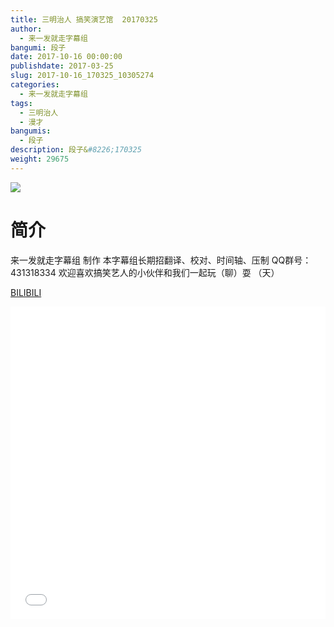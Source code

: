 ```yaml
---
title: 三明治人 搞笑演艺馆  20170325
author: 
  - 来一发就走字幕组
bangumi: 段子
date: 2017-10-16 00:00:00
publishdate: 2017-03-25
slug: 2017-10-16_170325_10305274
categories: 
  - 来一发就走字幕组
tags: 
  - 三明治人
  - 漫才
bangumis: 
  - 段子
description: 段子&#8226;170325
weight: 29675
---
```


![](https://i.imgur.com/4cCrrdr.jpg)

# 简介  
来一发就走字幕组 制作
本字幕组长期招翻译、校对、时间轴、压制   QQ群号：431318334 欢迎喜欢搞笑艺人的小伙伴和我们一起玩（聊）耍 （天）

  [BILIBILI](https://www.bilibili.com/video/av10305274/)


<div class="vcontainer">  <iframe class='video' src="//www.bilibili.com/html/html5player.html?cid=17025505&aid=10305274" width="100%" height="500" frameborder="0" allowfullscreen="allowfullscreen"></iframe></div>
